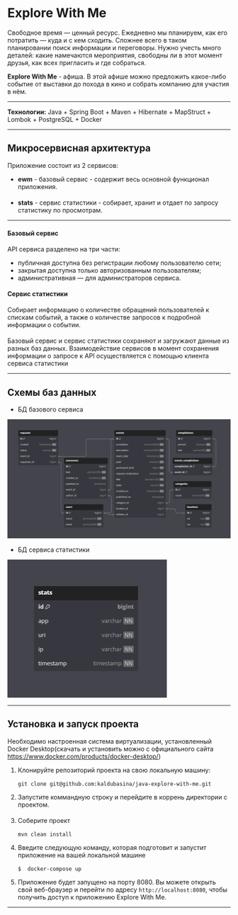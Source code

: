 # Explore With Me
Свободное время — ценный ресурс. Ежедневно мы планируем, как его потратить — куда и с кем сходить.
Сложнее всего в таком планировании поиск информации и переговоры. Нужно учесть много деталей:
какие намечаются мероприятия, свободны ли в этот момент друзья, как всех пригласить и где собраться.

**Explore With Me** - афиша. В этой афише можно предложить какое-либо событие от выставки
до похода в кино и собрать компанию для участия в нём.

---

**Технологии:** Java + Spring Boot + Maven + Hibernate + MapStruct + Lombok + PostgreSQL + Docker

---

## Микросервисная архитектура
Приложение состоит из 2 сервисов:
- **ewm** - базовый сервис - содержит весь основной функционал приложения.
####
- **stats** - сервис статистики - собирает, хранит и отдает по запросу статистику по просмотрам.

---

#### Базовый сервис
API сервиса разделено на три части:
- публичная доступна без регистрации любому пользователю сети;
- закрытая доступна только авторизованным пользователям;
- административная — для администраторов сервиса.

####

#### Сервис статистики
Собирает информацию о количестве обращений пользователей к спискам событий, а также о количестве запросов
к подробной информации о событии.

####

Базовый сервис и сервис статистики сохраняют и загружают данные из разных баз данных.
Взаимодействие сервисов в момент сохранения информации о запросе к API осуществляется с помощью клиента сервиса статистики

---

## Схемы баз данных
- БД базового сервиса

![ewm-scheme.png](ewm-scheme.png)
- БД сервиса статистики

![stats-scheme.png](stats-scheme.png)

---

## Установка и запуск проекта
Необходимо настроенная система виртуализации, установленный Docker Desktop(скачать и установить можно
с официального сайта https://www.docker.com/products/docker-desktop/)

1. Клонируйте репозиторий проекта на свою локальную машину:
   ```
   git clone git@github.com:kaldubasina/java-explore-with-me.git
   ```
2. Запустите коммандную строку и перейдите в коррень директории с проектом.
####
3. Соберите проект
   ```
   mvn clean install
   ```
4. Введите следующую команду, которая подготовит и запустит приложение на вашей локальной машине
   ```
   $  docker-compose up
   ```
5. Приложение будет запущено на порту 8080. Вы можете открыть свой веб-браузер и перейти
   по адресу `http://localhost:8080`, чтобы получить доступ к приложению Explore With Me.

---